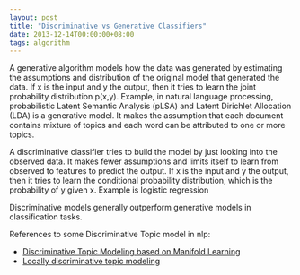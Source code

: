 ```yaml
---
layout: post
title: "Discriminative vs Generative Classifiers"
date: 2013-12-14T00:00:00+08:00
tags: algorithm
---
```


A generative algorithm models how the data was generated by estimating the assumptions and  distribution of the original model that generated the data. If x is the input and y the output, then it tries to learn the joint probability distribution p(x,y). Example, in natural language processing, probabilistic Latent Semantic Analysis (pLSA) and Latent Dirichlet Allocation (LDA) is a generative model. It makes the assumption that each document contains mixture of topics and each word can be attributed to one or more topics.

A discriminative classifier tries to build the model by just looking into the observed data. It makes fewer assumptions and limits itself to learn from observed to features to predict the output. If x is the input and y the output, then it tries to learn the conditional probability distribution, which is the probability of y given x.  Example is logistic regression

Discriminative models generally outperform generative models in classification tasks.

References to some Discriminative Topic model in nlp:

- [Discriminative Topic Modeling based on Manifold Learning](http://www.cs.cmu.edu/~seungilh/pdf/KDD10_Huh.pdf)
- [Locally discriminative topic modeling](http://www-scf.usc.edu/~hwu732/paper/PR2012_Wu.pdf)



